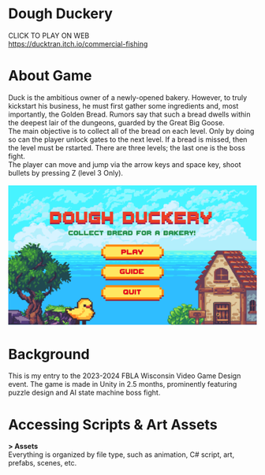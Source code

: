# Dough Duckery
CLICK TO PLAY ON WEB<br>
https://ducktran.itch.io/commercial-fishing <br>
# About Game
Duck is the ambitious owner of a newly-opened bakery. However, to truly kickstart his business, he must first gather some ingredients and, most importantly, the Golden Bread. Rumors say that such a bread dwells within the deepest lair of the dungeons, guarded by the Great Big Goose. <br>
The main objective is to collect all of the bread on each level. Only by doing so can the player unlock gates to the next level. If a bread is missed, then the level must be rstarted. There are three levels; the last one is the boss fight. <br>
The player can move and jump via the arrow keys and space key, shoot bullets by pressing Z (level 3 Only). <br> <br>
![](https://github.com/KimHaAnhTran/DoughDuckery/blob/main/Assets/GitHub%20Game%20Screenshot.png?raw=true)
 <br>
# Background
This is my entry to the 2023-2024 FBLA Wisconsin Video Game Design event. The game is made in Unity in 2.5 months, prominently featuring puzzle design and AI state machine boss fight.<br>
# Accessing Scripts & Art Assets
**> Assets** <br>
Everything is organized by file type, such as animation, C# script, art, prefabs, scenes, etc.
